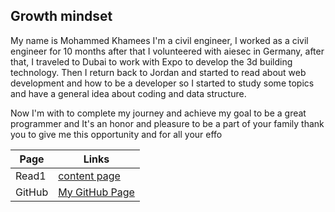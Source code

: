 ## Growth mindset

My name is Mohammed Khamees I'm a civil engineer, I worked as a civil engineer for 10 months after that I volunteered with aiesec in Germany,
after that, I traveled to Dubai to work with Expo to develop the 3d building technology.
Then I return back to Jordan and started to read about web development and how to be a developer so I started to study some topics and have a general idea about coding and data structure.

Now I'm with to complete my journey and achieve my goal to be a great programmer and It's an honor and pleasure to be a part of your family thank you to give me this opportunity and for all your effo


| Page | Links |
| --- | --- |
| Read1 |  [content page](https://mohammed-khamees.github.io/reading-notes/Read1) |
| GitHub |  [My GitHub Page](https://github.com/mohammed-khamees) |